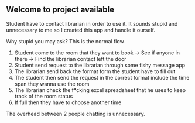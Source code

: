 ## Welcome to project available

Student have to contact librarian in order to use it. It sounds stupid and unnecessary to me so I created this app and handle it ourself.

Why stupid you may ask? This is the normal flow
1. Student come to the room that they want to book -> See if anyone in there -> Find the librarian contact left the door
2. Student send request to the librarian through some fishy message app
3. The librarian send back the format form the student have to fill out
4. The student then send the request in the correct format include the time span they wanna use the room
5. The librarian check the f*cking excel spreadsheet that he uses to keep track of the room status
6. If full then they have to choose another time 

The overhead between 2 people chatting is unnecessary.
